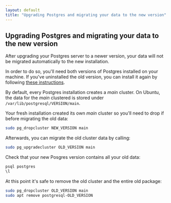 ```yaml
---
layout: default
title: "Upgrading Postgres and migrating your data to the new version"
---
```


## Upgrading Postgres and migrating your data to the new version

After upgrading your Postgres server to a newer version, your data will not be migrated automatically to the new installation.

In order to do so, you'll need both versions of Postgres installed on your machine. If you've uninstalled the old version, you can install it again by following [these instructions](https://www.postgresql.org/download/linux/ubuntu/).

By default, every Postgres installation creates a *main* cluster. On Ubuntu, the data for the *main* clustered is stored under `/var/lib/postgresql/VERSION/main`.

Your fresh installation created its own *main* cluster so you'll need to drop if before migrating the old data:

```sh
sudo pg_dropcluster NEW_VERSION main
```

Afterwards, you can migrate the old cluster data by calling:

```sh
sudo pg_upgradecluster OLD_VERSION main
```

Check that your new Posgres version contains all your old data:

```sh
psql postgres
\l
```

At this point it's safe to remove the old cluster and the entire old package:

```sh
sudo pg_dropcluster OLD_VERSION main
sudo apt remove postgresql-OLD_VERSION
```
